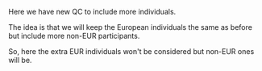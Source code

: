 Here we have new QC to include more individuals.

The idea is that we will keep the European individuals the same as before but include more non-EUR participants.

So, here the extra EUR individuals won't be considered but non-EUR ones will be.
